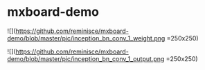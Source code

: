 # mxboard-demo
![](https://github.com/reminisce/mxboard-demo/blob/master/pic/inception_bn_conv_1_weight.png =250x250)

![](https://github.com/reminisce/mxboard-demo/blob/master/pic/inception_bn_conv_1_output.png =250x250)